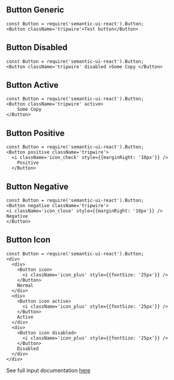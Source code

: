 ## Button Generic

    const Button = require('semantic-ui-react').Button;
    <Button className='tripwire'>Test button</Button>

## Button Disabled

    const Button = require('semantic-ui-react').Button;
    <Button className='tripwire' disabled >Some Copy </Button>

## Button Active

    const Button = require('semantic-ui-react').Button;
    <Button className='tripwire' active>
        Some Copy
    </Button>

## Button Positive

    const Button = require('semantic-ui-react').Button;
    <Button positive className='tripwire'>
      <i className='icon_check' style={{marginRight: '10px'}} />
        Positive
      </Button>

## Button Negative

    const Button = require('semantic-ui-react').Button;
    <Button negative className='tripwire'>
    <i className='icon_close' style={{marginRight: '10px'}} />
    Negative
    </Button>

## Button Icon

    const Button = require('semantic-ui-react').Button;
    <div>
      <div>
        <Button icon>
          <i className='icon_plus' style={{fontSize: '25px'}} />
        </Button>
        Normal
      </div>
      <div>
        <Button icon active>
          <i className='icon_plus' style={{fontSize: '25px'}} />
        </Button>
        Active
      </div>
      <div>
        <Button icon disabled>
          <i className='icon_plus' style={{fontSize: '25px'}} />
        </Button>
        Disabled
      </div>
    </div>

See full input documentation [here](http://react.semantic-ui.com/elements/button)
